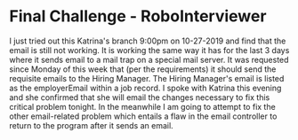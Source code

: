 # Final Challenge - RoboInterviewer

I just tried out this Katrina's branch 9:00pm on 10-27-2019 and find that the email is still not working. It is working the same way it has for the last 3 days where it sends email to a mail trap on a special mail server.  It was requested since Monday of this week that (per the requirements) it should send the requisite emails to the Hiring Manager.  The Hiring Manager's email is listed as the employerEmail within a job record.  I spoke with Katrina this evening and she confirmed that she will email the changes necessary to fix this critical problem tonight. In the meanwhile I am going to attempt to fix the other email-related problem which entails a flaw in the email controller to return to the program after it sends an email.

